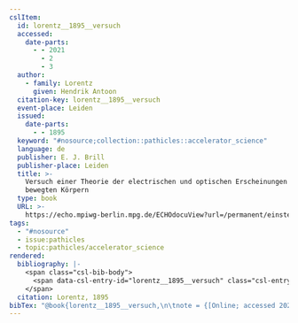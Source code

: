 ```yaml
---
cslItem:
  id: lorentz__1895__versuch
  accessed:
    date-parts:
      - - 2021
        - 2
        - 3
  author:
    - family: Lorentz
      given: Hendrik Antoon
  citation-key: lorentz__1895__versuch
  event-place: Leiden
  issued:
    date-parts:
      - - 1895
  keyword: "#nosource;collection::pathicles::accelerator_science"
  language: de
  publisher: E. J. Brill
  publisher-place: Leiden
  title: >-
    Versuch einer Theorie der electrischen und optischen Erscheinungen in
    bewegten Körpern
  type: book
  URL: >-
    https://echo.mpiwg-berlin.mpg.de/ECHOdocuView?url=/permanent/einstein_exhibition/sources/43GVDDTM&viewMode=auto&pn=7
tags:
  - "#nosource"
  - issue:pathicles
  - topic:pathicles/accelerator_science
rendered:
  bibliography: |-
    <span class="csl-bib-body">
      <span data-csl-entry-id="lorentz__1895__versuch" class="csl-entry">Lorentz, H. A. 1895. <i>Versuch einer Theorie der electrischen und optischen Erscheinungen in bewegten Körpern</i>. E. J. Brill. <a href='https://echo.mpiwg-berlin.mpg.de/ECHOdocuView?url=/permanent/einstein_exhibition/sources/43GVDDTM&#38'>https://echo.mpiwg-berlin.mpg.de/ECHOdocuView?url=/permanent/einstein_exhibition/sources/43GVDDTM&#38</a>;viewMode=auto&#38;pn=7</span>
    </span>
  citation: Lorentz, 1895
bibTex: "@book{lorentz__1895__versuch,\n\tnote = {[Online; accessed 2021-02-03]},\n\taddress = {Leiden},\n\tauthor = {Lorentz, Hendrik Antoon},\n\tyear = {1895},\n\tpublisher = {E. J. Brill},\n\ttitle = {Versuch einer {Theorie} der electrischen und optischen {Erscheinungen} in bewegten {K}{\\\" o}rpern},\n}\n\n"
---
```


